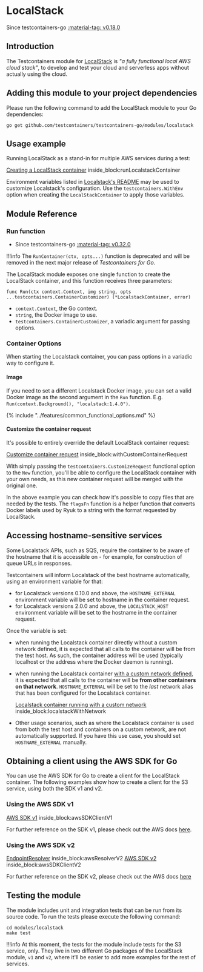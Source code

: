 # LocalStack

Since testcontainers-go <a href="https://github.com/testcontainers/testcontainers-go/releases/tag/v0.18.0"><span class="tc-version">:material-tag: v0.18.0</span></a>

## Introduction

The Testcontainers module for [LocalStack](http://localstack.cloud/) is _"a fully functional local AWS cloud stack"_, to develop and test your cloud and serverless apps without actually using the cloud.

## Adding this module to your project dependencies

Please run the following command to add the LocalStack module to your Go dependencies:

```
go get github.com/testcontainers/testcontainers-go/modules/localstack
```

## Usage example

Running LocalStack as a stand-in for multiple AWS services during a test:

<!--codeinclude-->
[Creating a LocalStack container](../../modules/localstack/examples_test.go) inside_block:runLocalstackContainer
<!--/codeinclude-->

Environment variables listed in [Localstack's README](https://github.com/localstack/localstack#configurations) may be used to customize Localstack's configuration. 
Use the `testcontainers.WithEnv` option when creating the `LocalStackContainer` to apply those variables.

## Module Reference

### Run function

- Since testcontainers-go <a href="https://github.com/testcontainers/testcontainers-go/releases/tag/v0.32.0"><span class="tc-version">:material-tag: v0.32.0</span></a>

!!!info
    The `RunContainer(ctx, opts...)` function is deprecated and will be removed in the next major release of _Testcontainers for Go_.

The LocalStack module exposes one single function to create the LocalStack container, and this function receives three parameters:

```golang
func Run(ctx context.Context, img string, opts ...testcontainers.ContainerCustomizer) (*LocalstackContainer, error)
```

- `context.Context`, the Go context.
- `string`, the Docker image to use.
- `testcontainers.ContainerCustomizer`, a variadic argument for passing options.

### Container Options

When starting the Localstack container, you can pass options in a variadic way to configure it.

#### Image

If you need to set a different Localstack Docker image, you can set a valid Docker image as the second argument in the `Run` function.
E.g. `Run(context.Background(), "localstack:1.4.0")`.

{% include "../features/common_functional_options.md" %}

#### Customize the container request

It's possible to entirely override the default LocalStack container request:

<!--codeinclude-->
[Customize container request](../../modules/localstack/examples_test.go) inside_block:withCustomContainerRequest
<!--/codeinclude-->

With simply passing the `testcontainers.CustomizeRequest` functional option to the `New` function, you'll be able to configure the LocalStack container with your own needs, as this new container request will be merged with the original one.

In the above example you can check how it's possible to copy files that are needed by the tests. The `flagsFn` function is a helper function that converts Docker labels used by Ryuk to a string with the format requested by LocalStack.

## Accessing hostname-sensitive services

Some Localstack APIs, such as SQS, require the container to be aware of the hostname that it is accessible on - for example, for construction of queue URLs in responses.

Testcontainers will inform Localstack of the best hostname automatically, using an environment variable for that:

* for Localstack versions 0.10.0 and above, the `HOSTNAME_EXTERNAL` environment variable will be set to hostname in the container request.
* for Localstack versions 2.0.0 and above, the `LOCALSTACK_HOST` environment variable will be set to the hostname in the container request.

Once the variable is set:

* when running the Localstack container directly without a custom network defined, it is expected that all calls to the container will be from the test host. As such, the container address will be used (typically localhost or the address where the Docker daemon is running).

* when running the Localstack container [with a custom network defined](/features/networking/#advanced-networking), it is expected that all calls to the container will be **from other containers on that network**. `HOSTNAME_EXTERNAL` will be set to the *last* network alias that has been configured for the Localstack container.

    <!--codeinclude-->
    [Localstack container running with a custom network](../../modules/localstack/examples_test.go) inside_block:localstackWithNetwork
    <!--/codeinclude-->

* Other usage scenarios, such as where the Localstack container is used from both the test host and containers on a custom network, are not automatically supported. If you have this use case, you should set `HOSTNAME_EXTERNAL` manually.

## Obtaining a client using the AWS SDK for Go

You can use the AWS SDK for Go to create a client for the LocalStack container. The following examples show how to create a client for the S3 service, using both the SDK v1 and v2.

### Using the AWS SDK v1

<!--codeinclude-->
[AWS SDK v1](../../modules/localstack/v1/s3_test.go) inside_block:awsSDKClientV1
<!--/codeinclude-->

For further reference on the SDK v1, please check out the AWS docs [here](https://docs.aws.amazon.com/sdk-for-go/v1/developer-guide/setting-up.html).

### Using the AWS SDK v2

<!--codeinclude-->
[EndpointResolver](../../modules/localstack/v2/s3_test.go) inside_block:awsResolverV2
[AWS SDK v2](../../modules/localstack/v2/s3_test.go) inside_block:awsSDKClientV2
<!--/codeinclude-->

For further reference on the SDK v2, please check out the AWS docs [here](https://aws.github.io/aws-sdk-go-v2/docs/getting-started)

## Testing the module

The module includes unit and integration tests that can be run from its source code. To run the tests please execute the following command:

```
cd modules/localstack
make test
```

!!!info
	At this moment, the tests for the module include tests for the S3 service, only. They live in two different Go packages of the LocalStack module,
    `v1` and `v2`, where it'll be easier to add more examples for the rest of services.
